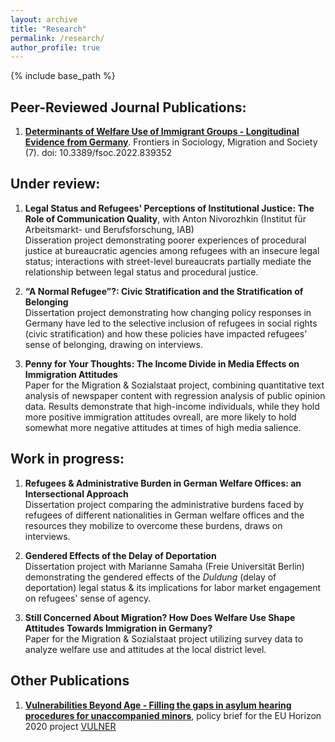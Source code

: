 ```yaml
---
layout: archive
title: "Research"
permalink: /research/
author_profile: true
---
```


{% include base_path %}

## Peer-Reviewed Journal Publications:

1. **[Determinants of Welfare Use of Immigrant Groups - Longitudinal Evidence from Germany](https://www.frontiersin.org/articles/10.3389/fsoc.2022.839352/full)**. Frontiers in Sociology, Migration and Society (7). doi: 10.3389/fsoc.2022.839352 <br>

## Under review:

1. **Legal Status and Refugees' Perceptions of Institutional Justice: The Role of Communication Quality**, with Anton Nivorozhkin (Institut für Arbeitsmarkt- und Berufsforschung, IAB)<br>
Disseration project demonstrating poorer experiences of procedural justice at bureaucratic agencies among refugees with an insecure legal status; interactions with street-level bureaucrats partially mediate the relationship between legal status and procedural justice. 

2. **“A Normal Refugee”?: Civic Stratification and the Stratification of Belonging**<br>
Dissertation project demonstrating how changing policy responses in Germany have led to the selective inclusion of refugees in social rights (civic stratification) and how these policies have impacted refugees' sense of belonging, drawing on interviews.

3. **Penny for Your Thoughts: The Income Divide in Media Effects on Immigration Attitudes**<br>
Paper for the Migration & Sozialstaat project, combining quantitative text analysis of newspaper content with regression analysis of public opinion data. Results demonstrate that high-income individuals, while they hold more positive immigration attitudes ovreall, are more likely to hold somewhat more negative attitudes at times of high media salience. 

## Work in progress:

1. **Refugees & Administrative Burden in German Welfare Offices: an Intersectional Approach**<br>
Dissertation project comparing the administrative burdens faced by refugees of different nationalities in German welfare offices and the resources they mobilize to overcome these burdens, draws on interviews.

2. **Gendered Effects of the Delay of Deportation**<br>
Dissertation project with Marianne Samaha (Freie Universität Berlin) demonstrating the gendered effects of the *Duldung* (delay of deportation) legal status & its implications for labor market engagement on refugees' sense of agency.

3. **Still Concerned About Migration? How Does Welfare Use Shape Attitudes Towards Immigration in Germany?** <br>
Paper for the Migration & Sozialstaat project utilizing survey data to analyze welfare use and attitudes at the local district level. 

## Other Publications ##

1. **[Vulnerabilities Beyond Age - Filling the gaps in asylum hearing procedures for unaccompanied minors](https://population-europe.eu/files/documents/pb28_vulner_web_1.pdf)**, policy brief for the EU Horizon 2020 project [VULNER](https://www.vulner.eu/)
